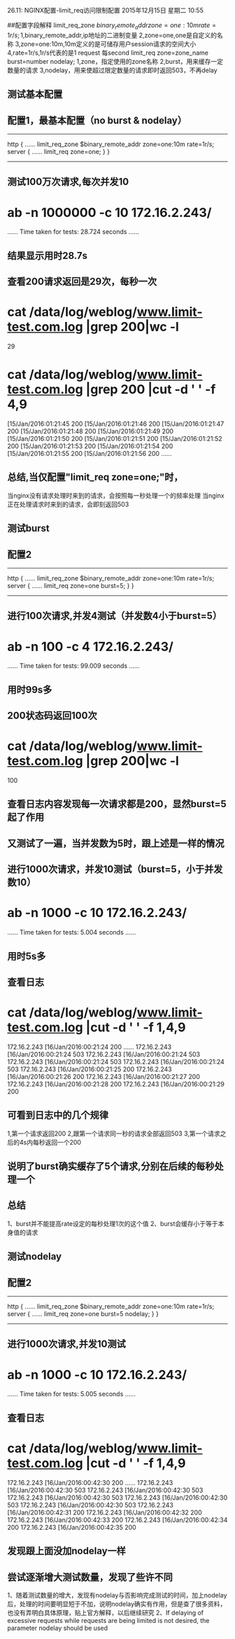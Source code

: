 26.11: NGINX配置-limit_req访问限制配置
2015年12月15日 星期二
10:55
 
##配置字段解释
limit_req_zone $binary_remote_addr zone=one:10m rate=1r/s;
1,$binary_remote_addr,ip地址的二进制变量
2,zone=one,one是自定义的名称
3,zone=one:10m,10m定义的是可储存用户session请求的空间大小
4,rate=1r/s,1r/s代表的是1 request 每second
limit_req zone=zone_name burst=number nodelay;
1,zone，指定使用的zone名称
2,burst，用来缓存一定数量的请求
3,nodelay，用来使超过限定数量的请求即时返回503，不再delay 
## 测试基本配置
## 配置1，最基本配置（no burst & nodelay）
******************************************
http {
    ......
    limit_req_zone $binary_remote_addr zone=one:10m rate=1r/s;
    server {
        ......
        limit_req zone=one;
    }
}
******************************************
## 测试100万次请求,每次并发10
# ab -n 1000000 -c 10 172.16.2.243/
......
Time taken for tests:   28.724 seconds
......
## 结果显示用时28.7s
 
## 查看200请求返回是29次，每秒一次
# cat /data/log/weblog/www.limit-test.com.log |grep 200|wc -l
29
# cat /data/log/weblog/www.limit-test.com.log |grep 200 |cut -d ' ' -f 4,9
[15/Jan/2016:01:21:45 200
[15/Jan/2016:01:21:46 200
[15/Jan/2016:01:21:47 200
[15/Jan/2016:01:21:48 200
[15/Jan/2016:01:21:49 200
[15/Jan/2016:01:21:50 200
[15/Jan/2016:01:21:51 200
[15/Jan/2016:01:21:52 200
[15/Jan/2016:01:21:53 200
[15/Jan/2016:01:21:54 200
[15/Jan/2016:01:21:55 200
[15/Jan/2016:01:21:56 200
......
 
## 总结,当仅配置"limit_req zone=one;"时，
当nginx没有请求处理时来到的请求，会按照每一秒处理一个的频率处理
当nginx正在处理请求时来到的请求，会即刻返回503 
## 测试burst
## 配置2
******************************************
http {
    ......
    limit_req_zone $binary_remote_addr zone=one:10m rate=1r/s;
    server {
        ......
        limit_req zone=one burst=5;
    }
}
******************************************
## 进行100次请求,并发4测试（并发数4小于burst=5）
# ab -n 100 -c 4 172.16.2.243/
......
Time taken for tests:   99.009 seconds
......
## 用时99s多
 
## 200状态码返回100次
# cat /data/log/weblog/www.limit-test.com.log |grep 200|wc -l
100
## 查看日志内容发现每一次请求都是200，显然burst=5起了作用
## 又测试了一遍，当并发数为5时，跟上述是一样的情况
 
## 进行1000次请求，并发10测试（burst=5，小于并发数10）
# ab -n 1000 -c 10 172.16.2.243/
......
Time taken for tests:   5.004 seconds
......
## 用时5s多
 
## 查看日志
# cat /data/log/weblog/www.limit-test.com.log |cut -d ' ' -f 1,4,9
172.16.2.243 [16/Jan/2016:00:21:24 200
......
172.16.2.243 [16/Jan/2016:00:21:24 503
172.16.2.243 [16/Jan/2016:00:21:24 503
172.16.2.243 [16/Jan/2016:00:21:24 503
172.16.2.243 [16/Jan/2016:00:21:24 503
172.16.2.243 [16/Jan/2016:00:21:25 200
172.16.2.243 [16/Jan/2016:00:21:26 200
172.16.2.243 [16/Jan/2016:00:21:27 200
172.16.2.243 [16/Jan/2016:00:21:28 200
172.16.2.243 [16/Jan/2016:00:21:29 200
## 可看到日志中的几个规律
1,第一个请求返回200
2,跟第一个请求同一秒的请求全部返回503
3,第一个请求之后的4s内每秒返回一个200
## 说明了burst确实缓存了5个请求,分别在后续的每秒处理一个
 
## 总结
1、burst并不能提高rate设定的每秒处理1次的这个值
2、burst会缓存小于等于本身值的请求
  
## 测试nodelay
## 配置2
******************************************
http {
    ......
    limit_req_zone $binary_remote_addr zone=one:10m rate=1r/s;
    server {
        ......
        limit_req zone=one burst=5 nodelay;
    }
}
******************************************
## 进行1000次请求,并发10测试
# ab -n 1000 -c 10 172.16.2.243/
......
Time taken for tests:   5.005 seconds
......
 
## 查看日志
# cat /data/log/weblog/www.limit-test.com.log |cut -d ' ' -f 1,4,9
172.16.2.243 [16/Jan/2016:00:42:30 200
......
172.16.2.243 [16/Jan/2016:00:42:30 503
172.16.2.243 [16/Jan/2016:00:42:30 503
172.16.2.243 [16/Jan/2016:00:42:30 503
172.16.2.243 [16/Jan/2016:00:42:30 503
172.16.2.243 [16/Jan/2016:00:42:30 503
172.16.2.243 [16/Jan/2016:00:42:31 200
172.16.2.243 [16/Jan/2016:00:42:32 200
172.16.2.243 [16/Jan/2016:00:42:33 200
172.16.2.243 [16/Jan/2016:00:42:34 200
172.16.2.243 [16/Jan/2016:00:42:35 200
## 发现跟上面没加nodelay一样
 
## 尝试逐渐增大测试数量，发现了些许不同
1、随着测试数量的增大，发现有nodelay与否影响完成测试的时间，加上nodelay后，处理的时间要明显短于不加，说明nodelay确实有作用，但是查了很多资料，也没有弄明白具体原理，贴上官方解释，以后继续研究
2、If delaying of excessive requests while requests are being limited is not desired, the parameter nodelay should be used
